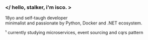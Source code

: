 ### </ hello, stalker, i'm isco. >

18yo and self-taugh developer<br>
minimalist and passionate by Python, Docker and .NET ecosystem.

¹ currently studying microservices, event sourcing and cqrs pattern
